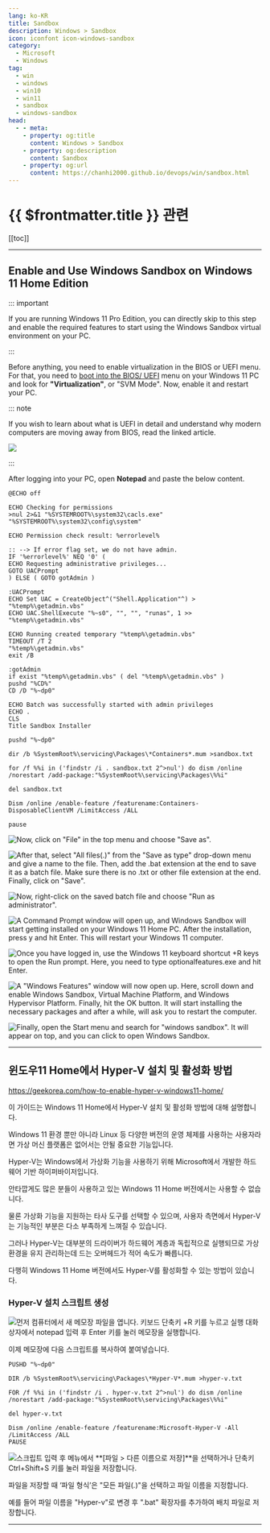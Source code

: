 ```yaml
---
lang: ko-KR
title: Sandbox
description: Windows > Sandbox
icon: iconfont icon-windows-sandbox
category:
  - Microsoft
  - Windows
tag:
  - win
  - windows
  - win10
  - win11
  - sandbox
  - windows-sandbox
head:
  - - meta:
    - property: og:title
      content: Windows > Sandbox
    - property: og:description
      content: Sandbox
    - property: og:url
      content: https://chanhi2000.github.io/devops/win/sandbox.html
---
```


# {{ $frontmatter.title }} 관련

[[toc]]

---

## Enable and Use Windows Sandbox on Windows 11 Home Edition

<SiteInfo
  name="How to Enable Windows Sandbox on Windows 11 Home Edition"
  desc="Follow this guide to install and enable Windows Sandbox on Windows 11 Home and Pro Edition to run apps in a secure environment."
  url="https://beebom.com/how-enable-windows-sandbox-windows-11//"
  logo="https://beebom.com/wp-content/uploads/2023/11/cropped-Fav-Icon-Opt-01-png.png?w=192&quality=75"
  preview="https://beebom.com/wp-content/uploads/2022/09/How-to-Enable-Windows-Sandbox-on-Windows-11-Home-Edition.jpg"/>

::: important

If you are running Windows 11 Pro Edition, you can directly skip to this step and enable the required features to start using the Windows Sandbox virtual environment on your PC.

:::

Before anything, you need to enable virtualization in the BIOS or UEFI menu. For that, you need to [boot into the BIOS/ UEFI](https://beebom.com/how-enter-bios-uefi-windows-11/) menu on your Windows 11 PC and look for **"Virtualization"**, or "SVM Mode". Now, enable it and restart your PC.

::: note

If you wish to learn about what is UEFI in detail and understand why modern computers are moving away from BIOS, read the linked article.

![](https://beebom.com/wp-content/uploads/2022/09/image-6.png?quality=75&strip=all)

:::

After logging into your PC, open **Notepad** and paste the below content.

```batch :collapsed-lines title="enable_sandbox.bat"
@ECHO off

ECHO Checking for permissions
>nul 2>&1 "%SYSTEMROOT%\system32\cacls.exe" "%SYSTEMROOT%\system32\config\system"

ECHO Permission check result: %errorlevel%

:: --> If error flag set, we do not have admin.
IF '%errorlevel%' NEQ '0' (
ECHO Requesting administrative privileges...
GOTO UACPrompt
) ELSE ( GOTO gotAdmin )

:UACPrompt
ECHO Set UAC = CreateObject^("Shell.Application"^) > "%temp%\getadmin.vbs"
ECHO UAC.ShellExecute "%~s0", "", "", "runas", 1 >> "%temp%\getadmin.vbs"

ECHO Running created temporary "%temp%\getadmin.vbs"
TIMEOUT /T 2
"%temp%\getadmin.vbs"
exit /B

:gotAdmin
if exist "%temp%\getadmin.vbs" ( del "%temp%\getadmin.vbs" )
pushd "%CD%"
CD /D "%~dp0" 

ECHO Batch was successfully started with admin privileges
ECHO .
CLS
Title Sandbox Installer

pushd "%~dp0"

dir /b %SystemRoot%\servicing\Packages\*Containers*.mum >sandbox.txt

for /f %%i in ('findstr /i . sandbox.txt 2^>nul') do dism /online /norestart /add-package:"%SystemRoot%\servicing\Packages\%%i"

del sandbox.txt

Dism /online /enable-feature /featurename:Containers-DisposableClientVM /LimitAccess /ALL

pause
```

![Now, click on "File" in the top menu and choose "Save as".](https://beebom.com/wp-content/uploads/2022/09/218.jpg?quality=75&strip=all)

![After that, select "All files(.)" from the "Save as type" drop-down menu and give a name to the file. Then, add the <FontIcon icon="fas fa-gears"/>`.bat` extension at the end to save it as a batch file. Make sure there is no `.txt` or other file extension at the end. Finally, click on "Save".](https://beebom.com/wp-content/uploads/2022/09/219.jpg?quality=75&strip=all)

![Now, right-click on the saved batch file and choose "Run as administrator".](https://beebom.com/wp-content/uploads/2022/09/220.jpg?quality=75&strip=all)

![A Command Prompt window will open up, and Windows Sandbox will start getting installed on your Windows 11 Home PC. After the installation, press <kbd>y</kbd> and hit <kbd>Enter</kbd>. This will restart your Windows 11 computer.](https://beebom.com/wp-content/uploads/2022/09/221.jpg?quality=75&strip=all)

![Once you have logged in, use the Windows 11 keyboard shortcut <kbd><FontIcon icon="fa-brands fa-windows"/></kbd>+<kbd>R</kbd> keys to open the Run prompt. Here, you need to type <FontIcon icon="fas fa-gears"/>`optionalfeatures.exe` and hit <kbd>Enter</kbd>.](https://beebom.com/wp-content/uploads/2021/12/12.jpg?quality=75&strip=all)

![A "Windows Features" window will now open up. Here, scroll down and **enable Windows Sandbox**, Virtual Machine Platform, and Windows Hypervisor Platform. Finally, hit the OK button. It will start installing the necessary packages and after a while, will ask you to restart the computer.](https://beebom.com/wp-content/uploads/2022/09/222.jpg?quality=75&strip=all)

![Finally, open the Start menu and search for **"windows sandbox"**. It will appear on top, and you can click to open Windows Sandbox.](https://beebom.com/wp-content/uploads/2022/09/2.jpg?quality=75&strip=all)

---

## 윈도우11 Home에서 Hyper-V 설치 및 활성화 방법

https://geekorea.com/how-to-enable-hyper-v-windows11-home/

이 가이드는 Windows 11 Home에서 Hyper-V 설치 및 활성화 방법에 대해 설명합니다.

Windows 11 환경 뿐만 아니라 Linux 등 다양한 버전의 운영 체제를 사용하는 사용자라면 가상 머신 플랫폼은 없어서는 안될 중요한 기능입니다.

Hyper-V는 Windows에서 가상화 기능을 사용하기 위해 Microsoft에서 개발한 하드웨어 기반 하이퍼바이저입니다.

안타깝게도 많은 분들이 사용하고 있는 Windows 11 Home 버전에서는 사용할 수 없습니다.

물론 가상화 기능을 지원하는 타사 도구를 선택할 수 있으며, 사용자 측면에서 Hyper-V는 기능적인 부분은 다소 부족하게 느껴질 수 있습니다.

그러나 Hyper-V는 대부분의 드라이버가 하드웨어 계층과 독립적으로 실행되므로 가상 환경을 유지 관리하는데 드는 오버헤드가 적어 속도가 빠릅니다.

다행히 Windows 11 Home 버전에서도 Hyper-V를 활성화할 수 있는 방법이 있습니다.

### Hyper-V 설치 스크립트 생성

![먼저 컴퓨터에서 새 메모장 파일을 엽니다. 키보드 단축키 <kbd><FontIcon icon="fa-brands fa-windows"/></kbd>+<kbd>R</kbd> 키를 누르고 실행 대화 상자에서 `notepad` 입력 후 <kbd>Enter</kbd> 키를 눌러 메모장을 실행합니다.](https://geekorea.com/wp-content/uploads/2024/01/02.enable_hyper-v_win11_home.png)


이제 메모장에 다음 스크립트를 복사하여 붙여넣습니다.

```batch :collapsed-lines title="enable_hyperv.bat"
PUSHD "%~dp0"

DIR /b %SystemRoot%\servicing\Packages\*Hyper-V*.mum >hyper-v.txt

FOR /f %%i in ('findstr /i . hyper-v.txt 2^>nul') do dism /online /norestart /add-package:"%SystemRoot%\servicing\Packages\%%i"

del hyper-v.txt

Dism /online /enable-feature /featurename:Microsoft-Hyper-V -All /LimitAccess /ALL
PAUSE
```

![스크립트 입력 후 메뉴에서 **[파일 > 다른 이름으로 저장]**을 선택하거나 단축키 <kbd>Ctrl</kbd>+<kbd>Shift</kbd>+<kbd>S</kbd> 키를 눌러 파일을 저장합니다.](https://geekorea.com/wp-content/uploads/2024/01/03.enable_hyper-v_win11_home.png)

파일을 저장할 때 ‘파일 형식’은 "모든 파일(*.*)"을 선택하고 파일 이름을 지정합니다.

예를 들어 파일 이름을 "Hyper-v"로 변경 후 ".bat" 확장자를 추가하여 배치 파일로 저장합니다.

---

<TagLinks />



